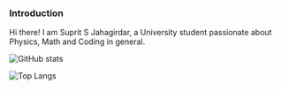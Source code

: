 ### Introduction
Hi there! I am Suprit S Jahagirdar, a University student passionate about Physics, Math and Coding in general.

![GitHub stats](https://github-readme-stats.vercel.app/api?username=wassup05&show_icons=true&theme=dark&hide_title=true&rank_icon=github)

![Top Langs](https://github-readme-stats.vercel.app/api/top-langs/?username=wassup05&layout=compact&theme=dark&hide=cmake)
